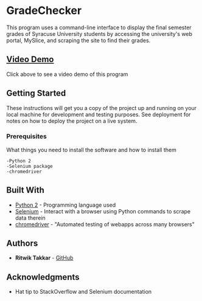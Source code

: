 # GradeChecker 

This program uses a command-line interface to display the final semester grades of Syracuse University students by accessing the university's web portal, MySlice, and scraping the site to find their grades. 

## [Video Demo](https://imgur.com/KwoLvBw)
Click above to see a video demo of this program

## Getting Started

These instructions will get you a copy of the project up and running on your local machine for development and testing purposes. See deployment for notes on how to deploy the project on a live system.

### Prerequisites

What things you need to install the software and how to install them

```
-Python 2
-Selenium package
-chromedriver
```

## Built With

* [Python 2](https://www.python.org/downloads/release/python-272/) - Programming language used
* [Selenium](https://selenium-python.readthedocs.io/) - Interact with a browser using Python commands to scrape data therein
* [chromedriver](https://chromedriver.chromium.org/) - "Automated testing of webapps across many browsers"


## Authors

* **Ritwik Takkar** - [GitHub](https://github.com/rtakk)

## Acknowledgments

* Hat tip to StackOverflow and Selenium documentation
